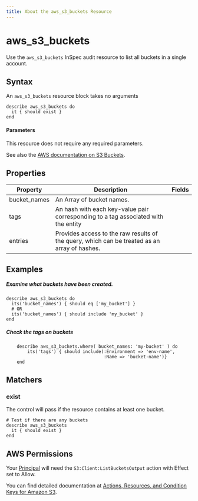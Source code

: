 ```yaml
---
title: About the aws_s3_buckets Resource
---
```


# aws\_s3\_buckets

Use the `aws_s3_buckets` InSpec audit resource to list all buckets in a single account.

## Syntax

An `aws_s3_buckets` resource block takes no arguments

    describe aws_s3_buckets do
      it { should exist }
    end

#### Parameters

This resource does not require any required parameters.

See also the [AWS documentation on S3 Buckets](https://docs.aws.amazon.com/AmazonS3/latest/dev/UsingBucket.html).

## Properties

| Property | Description | Fields | 
| --- | --- | --- |
|bucket\_names | An Array of bucket names. |
|tags          | An hash with each key-value pair corresponding to a tag associated with the entity |
|entries       | Provides access to the raw results of the query, which can be treated as an array of hashes. |

## Examples

##### Examine what buckets have been created.
    describe aws_s3_buckets do
      its('bucket_names') { should eq ['my_bucket'] }
      # OR
      its('bucket_names') { should include 'my_bucket' }
    end
    
##### Check the tags on buckets                
        describe aws_s3_buckets.where( bucket_names: 'my-bucket' ) do
            its('tags') { should include(:Environment => 'env-name',
                                         :Name => 'bucket-name')}
        end
    
## Matchers

### exist

The control will pass if the resource contains at least one bucket.

    # Test if there are any buckets
    describe aws_s3_buckets
      it { should exist }
    end

## AWS Permissions

Your [Principal](https://docs.aws.amazon.com/IAM/latest/UserGuide/intro-structure.html#intro-structure-principal) will need the `S3:Client:ListBucketsOutput` action with Effect set to Allow.

You can find detailed documentation at [Actions, Resources, and Condition Keys for Amazon S3](https://docs.aws.amazon.com/IAM/latest/UserGuide/list_amazons3.html).
